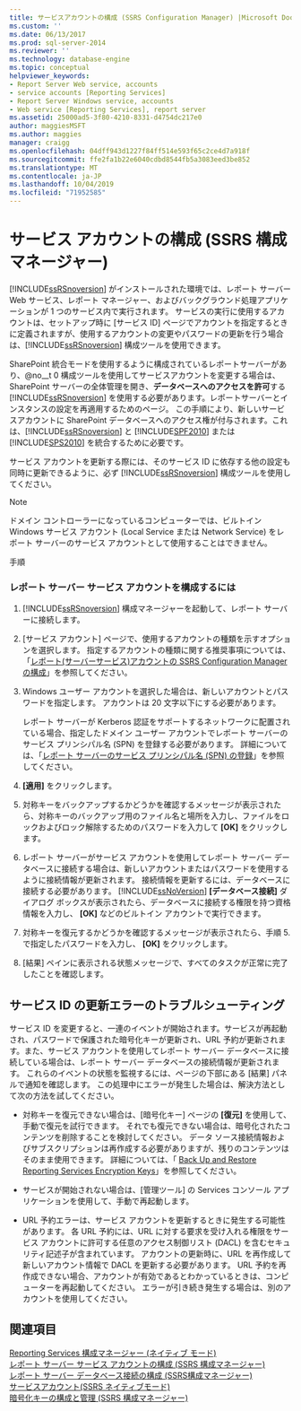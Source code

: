 ```yaml
---
title: サービスアカウントの構成 (SSRS Configuration Manager) |Microsoft Docs
ms.custom: ''
ms.date: 06/13/2017
ms.prod: sql-server-2014
ms.reviewer: ''
ms.technology: database-engine
ms.topic: conceptual
helpviewer_keywords:
- Report Server Web service, accounts
- service accounts [Reporting Services]
- Report Server Windows service, accounts
- Web service [Reporting Services], report server
ms.assetid: 25000ad5-3f80-4210-8331-d4754dc217e0
author: maggiesMSFT
ms.author: maggies
manager: craigg
ms.openlocfilehash: 04dff943d1227f84ff514e593f65c2ce4d7a918f
ms.sourcegitcommit: ffe2fa1b22e6040cdbd8544fb5a3083eed3be852
ms.translationtype: MT
ms.contentlocale: ja-JP
ms.lasthandoff: 10/04/2019
ms.locfileid: "71952585"
---
```

# <a name="configure-a-service-account-ssrs-configuration-manager"></a>サービス アカウントの構成 (SSRS 構成マネージャー)
  [!INCLUDE[ssRSnoversion](../../includes/ssrsnoversion-md.md)] がインストールされた環境では、レポート サーバー Web サービス、レポート マネージャー、およびバックグラウンド処理アプリケーションが 1 つのサービス内で実行されます。 サービスの実行に使用するアカウントは、セットアップ時に [サービス ID] ページでアカウントを指定するときに定義されますが、使用するアカウントの変更やパスワードの更新を行う場合は、[!INCLUDE[ssRSnoversion](../../includes/ssrsnoversion-md.md)] 構成ツールを使用できます。  
  
 SharePoint 統合モードを使用するように構成されているレポートサーバーがあり、@no__t 0 構成ツールを使用してサービスアカウントを変更する場合は、SharePoint サーバーの全体管理を開き、**データベースへのアクセスを許可**する [!INCLUDE[ssRSnoversion](../../includes/ssrsnoversion-md.md)] を使用する必要があります。レポートサーバーとインスタンスの設定を再適用するためのページ。 この手順により、新しいサービスアカウントに SharePoint データベースへのアクセス権が付与されます。これは、[!INCLUDE[ssRSnoversion](../../includes/ssrsnoversion-md.md)] と [!INCLUDE[SPF2010](../../includes/spf2010-md.md)] または [!INCLUDE[SPS2010](../../includes/sps2010-md.md)] を統合するために必要です。  
  
 サービス アカウントを更新する際には、そのサービス ID に依存する他の設定も同時に更新できるように、必ず [!INCLUDE[ssRSnoversion](../../includes/ssrsnoversion-md.md)] 構成ツールを使用してください。  
  
> [!NOTE]  
>  ドメイン コントローラーになっているコンピューターでは、ビルトイン Windows サービス アカウント (Local Service または Network Service) をレポート サーバーのサービス アカウントとして使用することはできません。  
  
 手順  
  
### <a name="to-configure-the-report-server-service-account"></a>レポート サーバー サービス アカウントを構成するには  
  
1.  [!INCLUDE[ssRSnoversion](../../includes/ssrsnoversion-md.md)] 構成マネージャーを起動して、レポート サーバーに接続します。  
  
2.  [サービス アカウント] ページで、使用するアカウントの種類を示すオプションを選択します。 指定するアカウントの種類に関する推奨事項については、「[レポート&#40;サーバーサービス&#41;アカウントの SSRS Configuration Manager の構成](../../reporting-services/install-windows/configure-the-report-server-service-account-ssrs-configuration-manager.md)」を参照してください。  
  
3.  Windows ユーザー アカウントを選択した場合は、新しいアカウントとパスワードを指定します。 アカウントは 20 文字以下にする必要があります。  
  
     レポート サーバーが Kerberos 認証をサポートするネットワークに配置されている場合、指定したドメイン ユーザー アカウントでレポート サーバーのサービス プリンシパル名 (SPN) を登録する必要があります。 詳細については、「[レポート サーバーのサービス プリンシパル名 &#40;SPN&#41; の登録](../../reporting-services/report-server/register-a-service-principal-name-spn-for-a-report-server.md)」を参照してください。  
  
4.  **[適用]** をクリックします。  
  
5.  対称キーをバックアップするかどうかを確認するメッセージが表示されたら、対称キーのバックアップ用のファイル名と場所を入力し、ファイルをロックおよびロック解除するためのパスワードを入力して **[OK]** をクリックします。  
  
6.  レポート サーバーがサービス アカウントを使用してレポート サーバー データベースに接続する場合は、新しいアカウントまたはパスワードを使用するように接続情報が更新されます。 接続情報を更新するには、データベースに接続する必要があります。 [!INCLUDE[ssNoVersion](../../includes/ssnoversion-md.md)] **[データベース接続]** ダイアログ ボックスが表示されたら、データベースに接続する権限を持つ資格情報を入力し、 **[OK]** などのビルトイン アカウントで実行できます。  
  
7.  対称キーを復元するかどうかを確認するメッセージが表示されたら、手順 5. で指定したパスワードを入力し、 **[OK]** をクリックします。  
  
8.  [結果] ペインに表示される状態メッセージで、すべてのタスクが正常に完了したことを確認します。  
  
## <a name="troubleshooting-service-identity-update-errors"></a>サービス ID の更新エラーのトラブルシューティング  
 サービス ID を変更すると、一連のイベントが開始されます。サービスが再起動され、パスワードで保護された暗号化キーが更新され、URL 予約が更新されます。また、サービス アカウントを使用してレポート サーバー データベースに接続している場合は、レポート サーバー データベースの接続情報が更新されます。 これらのイベントの状態を監視するには、ページの下部にある [結果] パネルで通知を確認します。 この処理中にエラーが発生した場合は、解決方法として次の方法を試してください。  
  
-   対称キーを復元できない場合は、[暗号化キー] ページの **[復元]** を使用して、手動で復元を試行できます。 それでも復元できない場合は、暗号化されたコンテンツを削除することを検討してください。 データ ソース接続情報およびサブスクリプションは再作成する必要がありますが、残りのコンテンツはそのまま使用できます。 詳細については、「 [Back Up and Restore Reporting Services Encryption Keys](../../reporting-services/install-windows/ssrs-encryption-keys-back-up-and-restore-encryption-keys.md)」を参照してください。  
  
-   サービスが開始されない場合は、[管理ツール] の Services コンソール アプリケーションを使用して、手動で再起動します。  
  
-   URL 予約エラーは、サービス アカウントを更新するときに発生する可能性があります。 各 URL 予約には、URL に対する要求を受け入れる権限をサービス アカウントに許可する任意のアクセス制御リスト (DACL) を含むセキュリティ記述子が含まれています。 アカウントの更新時に、URL を再作成して新しいアカウント情報で DACL を更新する必要があります。 URL 予約を再作成できない場合、アカウントが有効であるとわかっているときは、コンピューターを再起動してください。 エラーが引き続き発生する場合は、別のアカウントを使用してください。  
  
## <a name="see-also"></a>関連項目  
 [Reporting Services 構成マネージャー &#40;ネイティブ モード&#41;](../../../2014/sql-server/install/reporting-services-configuration-manager-native-mode.md)   
 [レポート サーバー サービス アカウントの構成 &#40;SSRS 構成マネージャー&#41;](../../reporting-services/install-windows/configure-the-report-server-service-account-ssrs-configuration-manager.md)   
 [レポート サーバー データベース接続の構成 &#40;SSRS構成マネージャー&#41;](../../../2014/sql-server/install/configure-a-report-server-database-connection-ssrs-configuration-manager.md)   
 [サービスアカウント&#40;SSRS ネイティブモード&#41;](../../../2014/sql-server/install/service-account-ssrs-native-mode.md)   
 [暗号化キーの構成と管理 &#40;SSRS 構成マネージャー&#41;](../../reporting-services/install-windows/ssrs-encryption-keys-manage-encryption-keys.md)  
  
  
